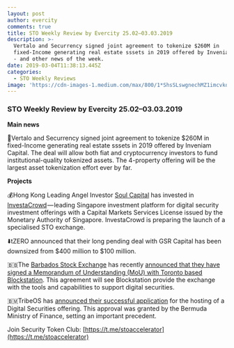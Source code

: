 ```yaml
---
layout: post
author: evercity
comments: true
title: STO Weekly Review by Evercity 25.02–03.03.2019
description: >-
  Vertalo and Securrency signed joint agreement to tokenize $260M in
  fixed-Income generating real estate sssets in 2019 offered by Inveniam Capital
  - and other news of the week.
date: 2019-03-04T11:38:13.445Z
categories:
  - STO Weekly Reviews
image: 'https://cdn-images-1.medium.com/max/800/1*ShsSLswgnechMZ1imcvkdA.png'
---
```


### **STO Weekly Review by Evercity 25.02–03.03.2019**


**Main news**

🎊Vertalo and Securrency signed joint agreement to tokenize $260M in fixed-Income generating real estate sssets in 2019 offered by Inveniam Capital. The deal will allow both fiat and cryptocurrency investors to fund institutional-quality tokenized assets. The 4-property offering will be the largest asset tokenization effort ever by far.

**Projects**

💰Hong Kong Leading Angel Investor [Soul Capital](https://www.soulcapital.vc/) has invested in [InvestaCrowd](https://www.investacrowd.com/) — leading Singapore investment platform for digital security investment offerings with a Capital Markets Services License issued by the Monetary Authority of Singapore. InvestaCrowd is preparing the launch of a specialised STO exchange.

⬇️tZERO announced that their long pending deal with GSR Capital has been downsized from $400 million to $100 million.

🇧🇧The [Barbados Stock Exchange](https://bse.com.bb/) has recently [announced that they have signed a Memorandum of Understanding (MoU) with Toronto based Blockstation](https://www.apnews.com/112a18c66967151fe2d2416c7f27454e). This agreement will see Blockstation provide the exchange with the tools and capabilities to support digital securities.

🇧🇲TribeOS has [announced their successful application](https://www.prnewswire.com/news-releases/ad-tech-startup-tribeos-provides-successful-blueprint-on-security-token-offering-sto-launch-300802078.html) for the hosting of a Digital Securities offering. This approval was granted by the Bermuda Ministry of Finance, setting an important precedent.

Join Security Token Club: [https://t.me/stoaccelerator](https://t.me/stoaccelerator)

